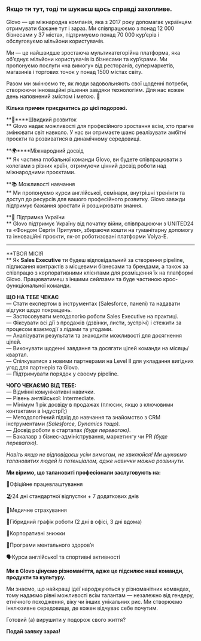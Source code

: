 ### **Якщо ти тут, тоді ти шукаєш щось справді захопливе.**

Glovo — це міжнародна компанія, яка з 2017 року допомагає українцям отримувати
бажане тут і зараз. Ми співпрацюємо з понад 12 000 бізнесами у 37 містах,
підтримуємо понад 70 000 кур’єрів і обслуговуємо мільйони користувачів.

Ми — це найшвидше зростаюча мультикатегорійна платформа, яка об’єднує мільйони
користувачів із бізнесами та кур’єрами. Ми пропонуємо послуги «на вимогу» від
ресторанів, супермаркетів, магазинів і торгових точок у понад 1500 містах
світу.

Разом ми змінюємо те, як люди задовольняють свої щоденні потреби, створюючи
інноваційні рішення завдяки технологіям. Для нас кожен день наповнений змістом
і метою. 🚀

**Кілька причин приєднатись до цієї подорожі.**

**🚀****Швидкий розвиток  
** Glovo надає можливості для професійного зростання всім, хто прагне
змінювати світ навколо. У нас ви отримаєте шанс реалізувати амбітні проєкти та
розвиватися в динамічному середовищі.

**🌍****Міжнародний досвід  
** Як частина глобальної команди Glovo, ви будете співпрацювати з колегами з
різних країн, отримуючи цінний досвід роботи над міжнародними проєктами.

**📚 Можливості навчання  
** Ми пропонуємо курси англійської, семінари, внутрішні тренінги та доступ до
ресурсів для вашого професійного розвитку. Glovo завжди підтримує бажання
зростати й розширювати знання.

**💛 Підтримка України  
** Glovo підтримує Україну від початку війни, співпрацюючи з UNITED24 та
«Фондом Сергія Притули», збираючи кошти на гуманітарну допомогу та інноваційні
проєкти, як-от роботизовані платформи Volya-E.

****

**ТВОЯ МІСІЯ  
** Як **Sales Executive** ти будеш відповідальний за створення pipeline,
підписання контрактів з місцевими бізнесами та брендами, а також за співпрацю
з корпоративними клієнтами для розміщення їх на платформі Glovo. Працюватимеш
з іншими сейлзами та буде частиною крос-функціональної команди.

**ЩО НА ТЕБЕ ЧЕКАЄ**  
— Стати експертом в інструментах (Salesforce, панелі) та надавати відгуки щодо
покращень.  
— Застосовувати методологію роботи Sales Executive на практиці.  
— Фіксувати всі дії з продажів (дзвінки, листи, зустрічі) і стежити за
процесом взаємодії з лідами та угодами.  
— Аналізувати результати та знаходити можливості для досягнення цілей.  
— Виконувати щоденні завдання та досягати цілей команди на місяць/квартал.  
— Спілкуватися з новими партнерами на Level II для укладання вигідних угод для
партнерів та Glovo.  
— Підтримувати порядок у своєму pipeline.

**ЧОГО ЧЕКАЄМО ВІД ТЕБЕ:**  
— Відмінні комунікативні навички.  
— Рівень англійської: Intermediate.  
— Мінімум 1 рік досвіду в продажах (плюсик, якщо з ключовими контактами в
індустрії;)  
— Методологічний підхід до навчання та знайомство з CRM інструментами
_(Salesforce, Dynamics тощо)._  
— Досвід роботи в стартапах _(буде перевагою)_.  
— Бакалавр з бізнес-адміністрування, маркетингу чи PR _(буде перевагою)._

_Навіть якщо не відповідаєш усім вимогам, не хвилюйся! Ми шукаємо талановитих
людей із потенціалом, адже навички можна розвинути._

**Ми віримо, що талановиті професіонали заслуговують на:**

🌟Офіційне працевлаштування

🏖️24 дні стандартної відпустки + 7 додаткових днів

💪Медичне страхування

🏡Гібридний графік роботи (2 дні в офісі, 3 дні вдома)

🍔Корпоративні знижки

🧠Програми ментального здоров’я

🗣️Курси англійської та спортивні активності

**Ми в Glovo цінуємо різноманіття, адже це підсилює наші команди, продукти та
культуру.**

Ми знаємо, що найкращі ідеї народжуються у різноманітних командах, тому
надаємо рівні можливості всім талантам — незалежно від гендеру, етнічного
походження, віку чи інших унікальних рис. Ми створюємо інклюзивне середовище,
де кожен відчуває себе почутим.

Готовий (а) вирушити у подорож свого життя?

**Подай заявку зараз!**